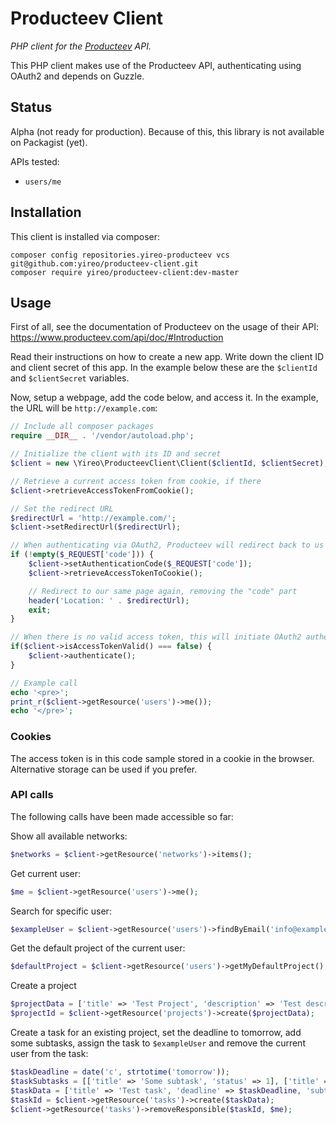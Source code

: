 # Producteev Client
*PHP client for the [Producteev](https://www.producteev.com/) API.*

This PHP client makes use of the Producteev API, authenticating using OAuth2 and depends on Guzzle.

## Status
Alpha (not ready for production). Because of this, this library is not available on Packagist (yet).

APIs tested:
- `users/me`

## Installation
This client is installed via composer:

    composer config repositories.yireo-producteev vcs git@github.com:yireo/producteev-client.git
    composer require yireo/producteev-client:dev-master

## Usage
First of all, see the documentation of Producteev on the usage of their API:
https://www.producteev.com/api/doc/#Introduction

Read their instructions on how to create a new app. Write down the client ID and client secret of this app. In the example below these are the `$clientId` and `$clientSecret` variables.

Now, setup a webpage, add the code below, and access it. In the example, the URL will be `http://example.com`:

```php
// Include all composer packages
require __DIR__ . '/vendor/autoload.php';

// Initialize the client with its ID and secret
$client = new \Yireo\ProducteevClient\Client($clientId, $clientSecret);

// Retrieve a current access token from cookie, if there
$client->retrieveAccessTokenFromCookie();

// Set the redirect URL
$redirectUrl = 'http://example.com/';
$client->setRedirectUrl($redirectUrl);

// When authenticating via OAuth2, Producteev will redirect back to us with a "code" set
if (!empty($_REQUEST['code'])) {
    $client->setAuthenticationCode($_REQUEST['code']);
    $client->retrieveAccessTokenToCookie();

    // Redirect to our same page again, removing the "code" part
    header('Location: ' . $redirectUrl);
    exit;
}

// When there is no valid access token, this will initiate OAuth2 authentication including a redirect to the Producteev webpage
if($client->isAccessTokenValid() === false) {
    $client->authenticate();
}

// Example call
echo '<pre>';
print_r($client->getResource('users')->me());
echo '</pre>';
```

### Cookies
The access token is in this code sample stored in a cookie in the browser. Alternative storage can be used if you prefer.

### API calls
The following calls have been made accessible so far:

Show all available networks:
```php
$networks = $client->getResource('networks')->items();
```

Get current user:
```php
$me = $client->getResource('users')->me();
```

Search for specific user:
```php
$exampleUser = $client->getResource('users')->findByEmail('info@example.com');
```

Get the default project of the current user:
```php
$defaultProject = $client->getResource('users')->getMyDefaultProject();
```

Create a project
```php
$projectData = ['title' => 'Test Project', 'description' => 'Test description'];
$projectId = $client->getResource('projects')->create($projectData);
```

Create a task for an existing project, set the deadline to tomorrow, add some subtasks, assign the task to `$exampleUser` and remove the current user from the task:
```php
$taskDeadline = date('c', strtotime('tomorrow'));
$taskSubtasks = [['title' => 'Some subtask', 'status' => 1], ['title' => 'Another subtask', 'status' => 1]];
$taskData = ['title' => 'Test task', 'deadline' => $taskDeadline, 'subtasks' => $taskSubtasks, 'responsibles' => [$exampleUser], 'project' => ['id' => $projectId]];
$taskId = $client->getResource('tasks')->create($taskData);
$client->getResource('tasks')->removeResponsible($taskId, $me);
```